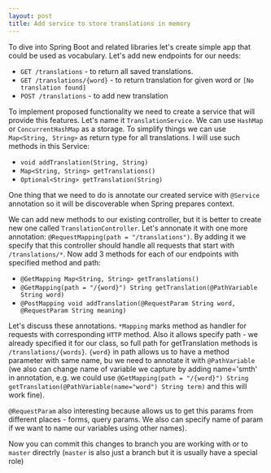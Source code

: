 ```yaml
---
layout: post
title: Add service to store translations in memory
---
```

To dive into Spring Boot and related libraries let's create simple app that could be used as vocabulary.
Let's add new endpoints for our needs:
- `GET /translations` - to return all saved translations.
- `GET /translations/{word}` - to return translation for given word or `[No translation found]`
- `POST /translations` - to add new translation

To implement proposed functionality we need to create a service that will provide this features. 
Let's name it `TranslationService`. We can use `HashMap` or `ConcurrentHashMap` as a storage. 
To simplify things we can use `Map<String, String>` as return type for all translations.
I will use such methods in this Service:
- `void addTranslation(String, String)`
- `Map<String, String> getTranslations()`
- `Optional<String> getTranslation(String)`

One thing that we need to do is annotate our created service with `@Service` annotation so it will be discoverable when Spring prepares context.

We can add new methods to our existing controller, but it is better to create new one called `TranslationController`. Let's annonate it with one more annotation: `@RequestMapping(path = "/translations")`. 
By adding it we specify that this controller should handle all requests that start with `/translations/*`.
Now add 3 methods for each of our endpoints with specified method and path:
- `@GetMapping Map<String, String> getTranslations()`
- `@GetMapping(path = "/{word}") String getTranslation(@PathVariable String word)`
- `@PostMapping void addTranslation(@RequestParam String word, @RequestParam String meaning)`

Let's discuss these annotations. `*Mapping` marks method as handler for requests with corresponding `HTTP` method. Also it allows specify path - we already specified it for our class, so full path for getTranslation methods is `/translations/{words}`. `{word}` in path allows us to have a method parameter with same name, bu we need to annotate it with `@PathVariable` (we also can change name of variable we capture by adding name='smth' in annotation, e.g. we could use `@GetMapping(path = "/{word}") String getTranslation(@PathVariable(name="word") String term)` and this will work fine).

`@RequestParam` also interesting because allows us to get this params from different places - forms, query params. We also can specify name of param if we want to name our variables using other names).

Now you can commit this changes to branch you are working with or to `master` directrly (`master` is also just a branch but it is usually have a special role)
